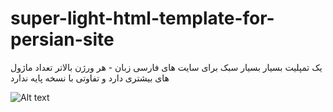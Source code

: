 # super-light-html-template-for-persian-site
یک تمپلیت بسیار بسیار سبک برای سایت های فارسی زبان - هر ورژن بالاتر تعداد ماژول های بیشتری دارد و تفاوتی با نسخه پایه ندارد


![Alt text](/super-light-html-template-for-persian-site/blob/main/super%20light%20persian%20template'.png?raw=true "super light html template persians")

